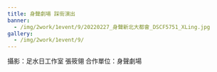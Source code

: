 ```yaml
---
title: 身聲劇場 踩街演出
banner: 
  - /img/2work/1event/9/20220227_身聲新北大都會_DSCF5751_XLing.jpg
gallery:
  - /img/2work/1event/9/
---
```


攝影：足水日工作室 張筱翎
合作單位：身聲劇場
